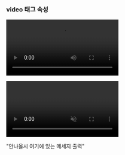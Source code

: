 ### video 태그 속성

<video>
<source src= ""  type = "video/mp4" >
<source src= ""  type = "video/webm" >
"안나올시 여기에 있는 메세지 출력"
</video>

<video autoplay muted loop> // 굳이 안적어도 뭐 자동 재생 음소거 반복

<source src= ""  type = "video/mp4" >
<source src= ""  type = "video/webm" >
"안나올시 여기에 있는 메세지 출력"
</video>
